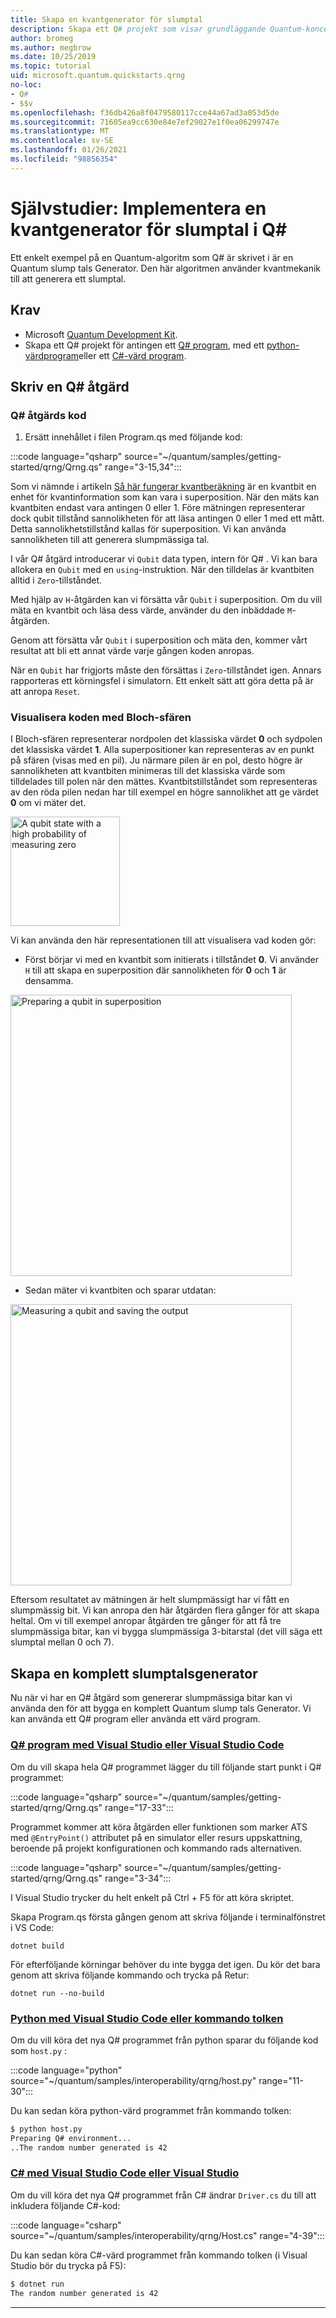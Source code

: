 ```yaml
---
title: Skapa en kvantgenerator för slumptal
description: Skapa ett Q# projekt som visar grundläggande Quantum-koncept som överposition genom att skapa en Quantum slump tals Generator.
author: bromeg
ms.author: megbrow
ms.date: 10/25/2019
ms.topic: tutorial
uid: microsoft.quantum.quickstarts.qrng
no-loc:
- Q#
- $$v
ms.openlocfilehash: f36db426a8f0479580117cce44a67ad3a053d5de
ms.sourcegitcommit: 71605ea9cc630e84e7ef29027e1f0ea06299747e
ms.translationtype: MT
ms.contentlocale: sv-SE
ms.lasthandoff: 01/26/2021
ms.locfileid: "98856354"
---
```

# <a name="tutorial-implement-a-quantum-random-number-generator-in-q"></a>Självstudier: Implementera en kvantgenerator för slumptal i Q\#

Ett enkelt exempel på en Quantum-algoritm som Q# är skrivet i är en Quantum slump tals Generator. Den här algoritmen använder kvantmekanik till att generera ett slumptal.

## <a name="prerequisites"></a>Krav

- Microsoft [Quantum Development Kit](xref:microsoft.quantum.install).
- Skapa ett Q# projekt för antingen ett [ Q# program](xref:microsoft.quantum.install.standalone), med ett [python-värdprogram](xref:microsoft.quantum.install.python)eller ett [C#-värd program](xref:microsoft.quantum.install.cs).

## <a name="write-a-no-locq-operation"></a>Skriv en Q# åtgärd

### <a name="no-locq-operation-code"></a>Q# åtgärds kod

1. Ersätt innehållet i filen Program.qs med följande kod:

:::code language="qsharp" source="~/quantum/samples/getting-started/qrng/Qrng.qs" range="3-15,34":::

Som vi nämnde i artikeln [Så här fungerar kvantberäkning](xref:microsoft.quantum.overview.understanding) är en kvantbit en enhet för kvantinformation som kan vara i superposition. När den mäts kan kvantbiten endast vara antingen 0 eller 1. Före mätningen representerar dock qubit tillstånd sannolikheten för att läsa antingen 0 eller 1 med ett mått. Detta sannolikhetstillstånd kallas för superposition. Vi kan använda sannolikheten till att generera slumpmässiga tal.

I vår Q# åtgärd introducerar vi `Qubit` data typen, intern för Q# . Vi kan bara allokera en `Qubit` med en `using`-instruktion. När den tilldelas är kvantbiten alltid  i `Zero`-tillståndet. 

Med hjälp av `H`-åtgärden kan vi försätta vår `Qubit` i superposition. Om du vill mäta en kvantbit och läsa dess värde, använder du den inbäddade `M`-åtgärden.

Genom att försätta vår `Qubit` i superposition och mäta den, kommer vårt resultat att bli ett annat värde varje gången koden anropas.

När en `Qubit` har frigjorts måste den försättas i `Zero`-tillståndet igen. Annars rapporteras ett körningsfel i simulatorn. Ett enkelt sätt att göra detta på är att anropa `Reset`.

### <a name="visualizing-the-code-with-the-bloch-sphere"></a>Visualisera koden med Bloch-sfären

I Bloch-sfären representerar nordpolen det klassiska värdet **0** och sydpolen det klassiska värdet **1**. Alla superpositioner kan representeras av en punkt på sfären (visas med en pil). Ju närmare pilen är en pol, desto högre är sannolikheten att kvantbiten minimeras till det klassiska värde som tilldelades till polen när den mättes. Kvantbitstillståndet som representeras av den röda pilen nedan har till exempel en högre sannolikhet att ge värdet **0** om vi mäter det.

<img src="~/media/qrng-Bloch.png" width="175" alt="A qubit state with a high probability of measuring zero">

Vi kan använda den här representationen till att visualisera vad koden gör:

* Först börjar vi med en kvantbit som initierats i tillståndet **0**. Vi använder `H` till att skapa en superposition där sannolikheten för **0** och **1** är densamma.

<img src="~/media/qrng-H.png" width="450" alt="Preparing a qubit in superposition">

* Sedan mäter vi kvantbiten och sparar utdatan:

<img src="~/media/qrng-meas.png" width="450" alt="Measuring a qubit and saving the output">

Eftersom resultatet av mätningen är helt slumpmässigt har vi fått en slumpmässig bit. Vi kan anropa den här åtgärden flera gånger för att skapa heltal. Om vi till exempel anropar åtgärden tre gånger för att få tre slumpmässiga bitar, kan vi bygga slumpmässiga 3-bitarstal (det vill säga ett slumptal mellan 0 och 7).


## <a name="creating-a-complete-random-number-generator"></a>Skapa en komplett slumptalsgenerator

Nu när vi har en Q# åtgärd som genererar slumpmässiga bitar kan vi använda den för att bygga en komplett Quantum slump tals Generator. Vi kan använda ett Q# program eller använda ett värd program.



### <a name="no-locq-applications-with-visual-studio-or-visual-studio-code"></a>[Q# program med Visual Studio eller Visual Studio Code](#tab/tabid-qsharp)

Om du vill skapa hela Q# programmet lägger du till följande start punkt i Q# programmet: 

:::code language="qsharp" source="~/quantum/samples/getting-started/qrng/Qrng.qs" range="17-33":::

Programmet kommer att köra åtgärden eller funktionen som marker ATS med `@EntryPoint()` attributet på en simulator eller resurs uppskattning, beroende på projekt konfigurationen och kommando rads alternativen.

:::code language="qsharp" source="~/quantum/samples/getting-started/qrng/Qrng.qs" range="3-34":::

I Visual Studio trycker du helt enkelt på Ctrl + F5 för att köra skriptet.

Skapa Program.qs första gången genom att skriva följande i terminalfönstret i VS Code:

```dotnetcli
dotnet build
```

För efterföljande körningar behöver du inte bygga det igen. Du kör det bara genom att skriva följande kommando och trycka på Retur:

```dotnetcli
dotnet run --no-build
```

### <a name="python-with-visual-studio-code-or-the-command-prompt"></a>[Python med Visual Studio Code eller kommando tolken](#tab/tabid-python)

Om du vill köra det nya Q# programmet från python sparar du följande kod som `host.py` :

:::code language="python" source="~/quantum/samples/interoperability/qrng/host.py" range="11-30":::

Du kan sedan köra python-värd programmet från kommando tolken:

```bash
$ python host.py
Preparing Q# environment...
..The random number generated is 42
```

### <a name="c-with-visual-studio-code-or-visual-studio"></a>[C# med Visual Studio Code eller Visual Studio](#tab/tabid-csharp)

Om du vill köra det nya Q# programmet från C# ändrar `Driver.cs` du till att inkludera följande C#-kod:

:::code language="csharp" source="~/quantum/samples/interoperability/qrng/Host.cs" range="4-39":::

Du kan sedan köra C#-värd programmet från kommando tolken (i Visual Studio bör du trycka på F5):

```bash
$ dotnet run
The random number generated is 42
```

***
